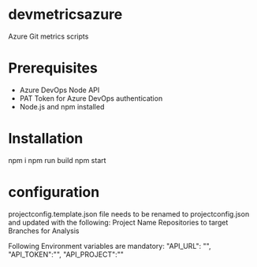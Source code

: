 # devmetricsazure
Azure Git metrics scripts

# Prerequisites
- Azure DevOps Node API 
- PAT Token for Azure DevOps authentication
- Node.js and npm installed

# Installation
npm i
npm run build
npm start

# configuration
projectconfig.template.json file needs to be renamed to projectconfig.json
 and updated with the following:
 Project Name
 Repositories to target
 Branches for Analysis

Following Environment variables are mandatory:
"API_URL": "<DevOps Organization URL>",
"API_TOKEN":"<PAT Token>",
"API_PROJECT":"<Project Name>"